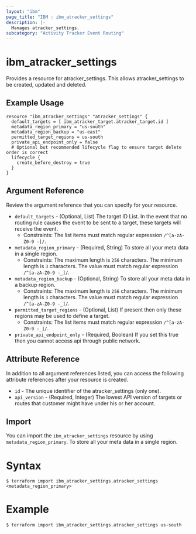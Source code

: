 ```yaml
---
layout: "ibm"
page_title: "IBM : ibm_atracker_settings"
description: |-
  Manages atracker_settings.
subcategory: "Activity Tracker Event Routing"
---
```


# ibm_atracker_settings

Provides a resource for atracker_settings. This allows atracker_settings to be created, updated and deleted.

## Example Usage

```hcl
resource "ibm_atracker_settings" "atracker_settings" {
  default_targets = [ ibm_atracker_target.atracker_target.id ]
  metadata_region_primary = "us-south"
  metadata_region_backup = "us-east"
  permitted_target_regions = us-south
  private_api_endpoint_only = false
  # Optional but recommended lifecycle flag to ensure target delete order is correct
  lifecycle {
    create_before_destroy = true
  }
}
```

## Argument Reference

Review the argument reference that you can specify for your resource.

* `default_targets` - (Optional, List) The target ID List. In the event that no routing rule causes the event to be sent to a target, these targets will receive the event.
  * Constraints: The list items must match regular expression `/^[a-zA-Z0-9 -]/`.
* `metadata_region_primary` - (Required, String) To store all your meta data in a single region.
  * Constraints: The maximum length is `256` characters. The minimum length is `3` characters. The value must match regular expression `/^[a-zA-Z0-9 -_]/`.
* `metadata_region_backup` - (Optional, String) To store all your meta data in a backup region.
  * Constraints: The maximum length is `256` characters. The minimum length is `3` characters. The value must match regular expression `/^[a-zA-Z0-9 -_]/`.
* `permitted_target_regions` - (Optional, List) If present then only these regions may be used to define a target.
  * Constraints: The list items must match regular expression `/^[a-zA-Z0-9 -_]/`.
* `private_api_endpoint_only` - (Required, Boolean) If you set this true then you cannot access api through public network.

## Attribute Reference

In addition to all argument references listed, you can access the following attribute references after your resource is created.

* `id` - The unique identifier of the atracker_settings (only one).
* `api_version` - (Required, Integer) The lowest API version of targets or routes that customer might have under his or her account.

## Import

You can import the `ibm_atracker_settings` resource by using `metadata_region_primary`. To store all your meta data in a single region.

# Syntax
```
$ terraform import ibm_atracker_settings.atracker_settings <metadata_region_primary>
```

# Example
```
$ terraform import ibm_atracker_settings.atracker_settings us-south
```
